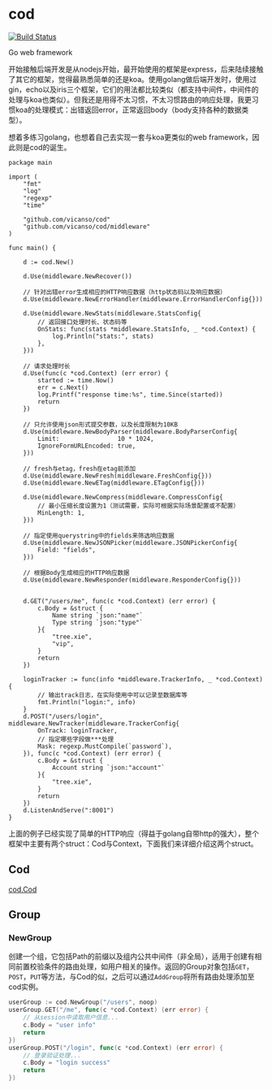 # cod 

[![Build Status](https://img.shields.io/travis/vicanso/cod.svg?label=linux+build)](https://travis-ci.org/vicanso/cod)

Go web framework

开始接触后端开发是从nodejs开始，最开始使用的框架是express，后来陆续接触了其它的框架，觉得最熟悉简单的还是koa。使用golang做后端开发时，使用过gin，echo以及iris三个框架，它们的用法都比较类似（都支持中间件，中间件的处理与koa也类似）。但我还是用得不太习惯，不太习惯路由的响应处理，我更习惯koa的处理模式：出错返回error，正常返回body（body支持各种的数据类型）。

想着多练习golang，也想着自己去实现一套与koa更类似的web framework，因此则是cod的诞生。

```golang
package main

import (
	"fmt"
	"log"
	"regexp"
	"time"

	"github.com/vicanso/cod"
	"github.com/vicanso/cod/middleware"
)

func main() {

	d := cod.New()

	d.Use(middleware.NewRecover())

	// 针对出错error生成相应的HTTP响应数据（http状态码以及响应数据）
	d.Use(middleware.NewErrorHandler(middleware.ErrorHandlerConfig{}))

	d.Use(middleware.NewStats(middleware.StatsConfig{
		// 返回接口处理时长、状态码等
		OnStats: func(stats *middleware.StatsInfo, _ *cod.Context) {
			log.Println("stats:", stats)
		},
	}))

	// 请求处理时长
	d.Use(func(c *cod.Context) (err error) {
		started := time.Now()
		err = c.Next()
		log.Printf("response time:%s", time.Since(started))
		return
	})

	// 只允许使用json形式提交参数，以及长度限制为10KB
	d.Use(middleware.NewBodyParser(middleware.BodyParserConfig{
		Limit:                10 * 1024,
		IgnoreFormURLEncoded: true,
	}))

	// fresh与etag，fresh在etag前添加
	d.Use(middleware.NewFresh(middleware.FreshConfig{}))
	d.Use(middleware.NewETag(middleware.ETagConfig{}))

	d.Use(middleware.NewCompress(middleware.CompressConfig{
		// 最小压缩长度设置为1（测试需要，实际可根据实际场景配置或不配置）
		MinLength: 1,
	}))

	// 指定使用querystring中的fields来筛选响应数据
	d.Use(middleware.NewJSONPicker(middleware.JSONPickerConfig{
		Field: "fields",
	}))

	// 根据Body生成相应的HTTP响应数据
	d.Use(middleware.NewResponder(middleware.ResponderConfig{}))


	d.GET("/users/me", func(c *cod.Context) (err error) {
		c.Body = &struct {
			Name string `json:"name"`
			Type string `json:"type"`
		}{
			"tree.xie",
			"vip",
		}
		return
	})

	loginTracker := func(info *middleware.TrackerInfo, _ *cod.Context) {
		// 输出track日志，在实际使用中可以记录至数据库等
		fmt.Println("login:", info)
	}
	d.POST("/users/login", middleware.NewTracker(middleware.TrackerConfig{
		OnTrack: loginTracker,
		// 指定哪些字段做***处理
		Mask: regexp.MustCompile(`password`),
	}), func(c *cod.Context) (err error) {
		c.Body = &struct {
			Account string `json:"account"`
		}{
			"tree.xie",
		}
		return
	})
	d.ListenAndServe(":8001")
}
```

上面的例子已经实现了简单的HTTP响应（得益于golang自带http的强大），整个框架中主要有两个struct：Cod与Context，下面我们来详细介绍这两个struct。

## Cod

[cod.Cod](./docs/cod.md)

## Group

### NewGroup 

创建一个组，它包括Path的前缀以及组内公共中间件（非全局），适用于创建有相同前置校验条件的路由处理，如用户相关的操作。返回的Group对象包括`GET`，`POST`，`PUT`等方法，与Cod的似，之后可以通过`AddGroup`将所有路由处理添加至cod实例。

```go
userGroup := cod.NewGroup("/users", noop)
userGroup.GET("/me", func(c *cod.Context) (err error) {
	// 从session中读取用户信息...
	c.Body = "user info"
	return
})
userGroup.POST("/login", func(c *cod.Context) (err error) {
	// 登录验证处理...
	c.Body = "login success"
	return
})
```